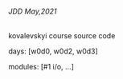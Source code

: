 ###### JDD May,2021
kovalevskyi course source code

days: [w0d0, w0d2, w0d3]

modules: [#1 i/o, ...]
